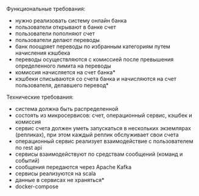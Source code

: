 Функциональные требования:
 - нужно реализовать систему онлайн банка
 - пользователи открывают в банке счет
 - пользователи пополняют счет
 - пользователи делают переводы
 - банк поощряет переводы по избранным категориям путем начисления кэшбека
 - переводы осуществляются с комиссией после превышения определенного лимита на переводы
 - комиссия начисляется на счет банка*
 - кэшбеки списываются со счета банка и начисляются на счет пользователя, делавшего перевод*

Технические требования:
 - система должна быть распределенной
 - состоять из микросервисов: счет, операционный сервис, кэшбек и комиссия
 - сервис счета должен уметь запускаться в нескольких экземлярах (репликах), при этом каждый реплик обслуживает свои счета 
 - операционный сервис реализует взаимодействие с пользователем по rest api
 - сервисы взаимодействуют по средствам сообщений (команд и событий)
 - сообщения передаются через Apache Kafka
 - сервисы реализуются на scala
 - данные в сервисах не храняться*
 - docker-compose 
